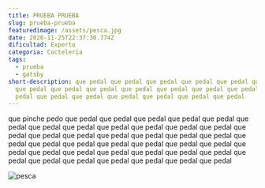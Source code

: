 ```yaml
---
title: PRUEBA PRUEBA
slug: prueba-prueba
featuredimage: /assets/pesca.jpg
date: 2020-11-25T22:37:30.774Z
dificultad: Experto
categoria: Coctelería
tags:
  - prueba
  - gatsby
short-description: que pedal que pedal que pedal que pedal que pedal que pedal
  que pedal que pedal que pedal que pedal que pedal que pedal que pedal que
  pedal que pedal que pedal que pedal que pedal que pedal que pedal
---
```

que pinche pedo que pedal que pedal que pedal que pedal que pedal que pedal que pedal que pedal que pedal que pedal que pedal que pedal que pedal que pedal que pedal que pedal que pedal que pedal que pedal que pedal que pedal que pedal que pedal que pedal que pedal que pedal que pedal que pedal que pedal que pedal que pedal que pedal que pedal que pedal que pedal que pedal que pedal que pedal que pedal que pedal 

![pesca](/assets/romits.jpg "delapesca")